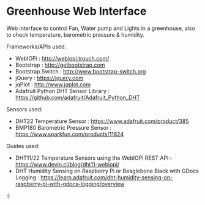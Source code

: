 # Greenhouse Web Interface

Web interface to control Fan, Water pump and Lights in a greenhouse, also to check temperature, barometric pressure & humidity.

Frameworks/APIs used:
  - WebIOPi : http://webiopi.trouch.com/
  - Bootstrap : http://getbootstrap.com
  - Bootstrap Switch : http://www.bootstrap-switch.org
  - jQuery : https://jquery.com
  - jqPlot : http://www.jqplot.com
  - Adafruit Python DHT Sensor Library : https://github.com/adafruit/Adafruit_Python_DHT

Sensors used:
  - DHT22 Temperature Sensor : https://www.adafruit.com/product/385
  - BMP180 Barometric Pressure Sensor : https://www.sparkfun.com/products/11824

Guides used:
  - DHT11/22 Temperature Sensors using the WebIOPi REST API : https://www.devin.cl/blog/dht11-webiopi/
  - DHT Humidity Sensing on Raspberry Pi or Beaglebone Black with GDocs Logging :  https://learn.adafruit.com/dht-humidity-sensing-on-raspberry-pi-with-gdocs-logging/overview
  
:)
